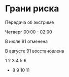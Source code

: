 # Грани риска

Передача об экстриме

Четверг 00:00 - 02:00

В июле 91 отменена

В августе 91 восстановлена

1   2   3   4   5   6
-   8   9   10  11
